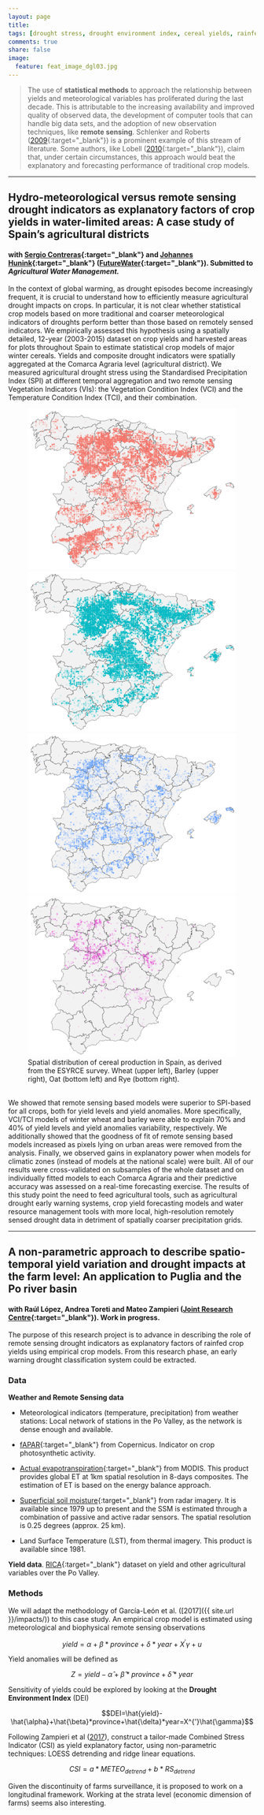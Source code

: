 ```yaml
---
layout: page
title: 
tags: [drought stress, drought environment index, cereal yields, rainfed crops, remote sensing, statistical crop modelling]
comments: true
share: false
image:
  feature: feat_image_dgl03.jpg
---
```


>The use of **statistical methods** to approach the relationship between yields and meteorological variables has proliferated during the last decade. This is attributable to the increasing availability and improved quality of observed data, the development of computer tools that can handle big data sets, and the adoption of new observation techniques, like **remote sensing**. Schlenker and Roberts ([2009](http://www.pnas.org/content/106/37/15594){:target="_blank"}) is a prominent example of this stream of literature. Some authors, like Lobell ([2010](http://link.springer.com/chapter/10.1007%2F978-90-481-2953-9_5){:target="_blank"}), claim that, under certain circumstances, this approach would beat the explanatory and forecasting performance of traditional crop models.

---

## Hydro-meteorological versus remote sensing drought indicators as explanatory factors of crop yields in water-limited areas: A case study of Spain’s agricultural districts

#### with [Sergio Contreras](http://www.futurewater.es/quienes-somos/nuestro-equipo/sergio-contreras-lopez/){:target="_blank"} and [Johannes Hunink](http://www.futurewater.es/quienes-somos/nuestro-equipo/johannes-hunink/){:target="_blank"} ([FutureWater](http://www.futurewater.es/){:target="_blank"}). Submitted to *Agricultural Water Management.*

In the context of global warming, as drought episodes become increasingly frequent, it is crucial to understand how to efficiently measure agricultural drought impacts on crops. In particular, it is not clear whether statistical crop models based on more traditional and coarser meteorological indicators of droughts perform better than those based on remotely sensed indicators. We empirically assessed this hypothesis using a spatially detailed, 12-year (2003-2015) dataset on crop yields and harvested areas for plots throughout Spain to estimate statistical crop models of major winter cereals.  Yields and composite drought indicators were spatially aggregated at the Comarca Agraria level (agricultural district). We measured agricultural drought stress using the Standardised Precipitation Index (SPI) at different temporal aggregation and two remote sensing Vegetation Indicators (VIs): the Vegetation Condition Index (VCI) and the Temperature Condition Index (TCI), and their combination. 

<figure class="half">
	<a href="/images/TR_binary.png"><img src="/images/TR_binary.png"></a>
	<a href="/images/CB_binary.png"><img src="/images/CB_binary.png"></a>
	<a href="/images/AV_binary.png"><img src="/images/AV_binary.png"></a>
	<a href="/images/CN_binary.png"><img src="/images/CN_binary.png"></a>
	<figcaption>Spatial distribution of cereal production in Spain, as derived from the ESYRCE survey. Wheat (upper left), Barley (upper right), Oat (bottom left) and Rye (bottom right).</figcaption>
	<br>
</figure>


We showed that remote sensing based models were superior to SPI-based for all crops, both for yield levels and yield anomalies. More specifically, VCI/TCI models of winter wheat and barley were able to explain 70% and 40% of yield levels and yield anomalies variability, respectively. We additionally showed that the goodness of fit of remote sensing based models increased as pixels lying on urban areas were removed from the analysis. Finally, we observed gains in explanatory power when models for climatic zones (instead of models at the national scale) were built. All of our results were cross-validated on subsamples of the whole dataset and on individually fitted models to each Comarca Agraria and their predictive accuracy was assessed on a real-time forecasting exercise. The results of this study point the need to feed agricultural tools, such as agricultural drought early warning systems, crop yield forecasting models and water resource management tools with more local, high-resolution remotely sensed drought data in detriment of spatially coarser precipitation grids.

---

## A non-parametric approach to describe spatio-temporal yield variation and drought impacts at the farm level: An application to Puglia and the Po river basin 

#### with Raúl López, Andrea Toreti and Mateo Zampieri ([Joint Research Centre](https://ec.europa.eu/jrc/en/mars){:target="_blank"}). Work in progress.

The purpose of this research project is to advance in describing the role of remote sensing drought indicators as explanatory factors of rainfed crop yields using empirical crop models. From this research phase, an early warning drought classification system could be extracted.

### Data

**Weather and Remote Sensing data**

- Meteorological indicators (temperature, precipitation) from weather stations: Local network of stations in the Po Valley, as the network is dense enough and available. 

- [fAPAR](http://land.copernicus.eu/global/products/fapar){:target="_blank"} from Copernicus. Indicator on crop photosynthetic activity. 

- [Actual evapotranspiration](https://lpdaac.usgs.gov/dataset_discovery/modis/modis_products_table/mod16a2_v006){:target="_blank"} from MODIS. This product provides global ET at 1km spatial resolution in 8-days composites. The estimation of ET is based on the energy balance approach.

- [Superficial soil moisture](http://www.esa-soilmoisture-cci.org/node/145){:target="_blank"} from radar imagery. It is available since 1979 up to present and the SSM is estimated through a combination of passive and active radar sensors. The spatial resolution is 0.25 degrees (approx. 25 km).

- Land Surface Temperature (LST), from thermal imagery. This product is available since 1981.

**Yield data**. [RICA](http://www.rica.inea.it/public/it/index.php){:target="_blank"} dataset on yield and other agricultural variables over the Po Valley.

### Methods 

We will adapt the methodology of García-León et al. ([2017]({{ site.url }}/impacts/)) to this case study. An empirical crop model is estimated using meteorological and biophysical remote sensing observations

$$yield=\alpha+\beta*province+\delta*year+X^{'}\gamma+u$$

Yield anomalies will be defined as

$$Z=yield-\hat{\alpha}+\hat{\beta}*province+\hat{\delta}*year$$

Sensitivity of yields could be explored by looking at the **Drought Environment Index** (DEI)

$$DEI=\hat{yield}-\hat{\alpha}+\hat{\beta}*province+\hat{\delta}*year=X^{'}\hat{\gamma}$$

Following Zampieri et al ([2017](http://iopscience.iop.org/article/10.1088/1748-9326/aa723b/meta)), construct a tailor-made Combined Stress Indicator (CSI) as yield explanatory factor, using non-parametric techniques: LOESS detrending and ridge linear equations.

 
$$CSI=a*METEO_{detrend}+b*RS_{detrend}$$

Given the discontinuity of farms surveillance, it is proposed to work on a longitudinal framework. Working at the strata level (economic dimension of farms) seems also interesting.